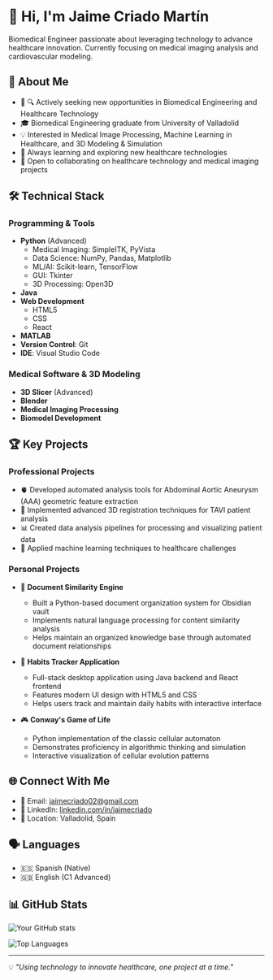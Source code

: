 # 👋 Hi, I'm Jaime Criado Martín

Biomedical Engineer passionate about leveraging technology to advance healthcare innovation. Currently focusing on medical imaging analysis and cardiovascular modeling.

## 🔬 About Me

- 🏥 🔍 Actively seeking new opportunities in Biomedical Engineering and Healthcare Technology
- 🎓 Biomedical Engineering graduate from University of Valladolid
- 💡 Interested in Medical Image Processing, Machine Learning in Healthcare, and 3D Modeling & Simulation
- 🌱 Always learning and exploring new healthcare technologies
- 🤝 Open to collaborating on healthcare technology and medical imaging projects

## 🛠️ Technical Stack

### Programming & Tools
- **Python** (Advanced)
  - Medical Imaging: SimpleITK, PyVista
  - Data Science: NumPy, Pandas, Matplotlib
  - ML/AI: Scikit-learn, TensorFlow
  - GUI: Tkinter
  - 3D Processing: Open3D
- **Java**
- **Web Development**
  - HTML5
  - CSS
  - React
- **MATLAB**
- **Version Control**: Git
- **IDE**: Visual Studio Code

### Medical Software & 3D Modeling
- **3D Slicer** (Advanced)
- **Blender**
- **Medical Imaging Processing**
- **Biomodel Development**

## 🏆 Key Projects

### Professional Projects
- 🫀 Developed automated analysis tools for Abdominal Aortic Aneurysm (AAA) geometric feature extraction
- 🔄 Implemented advanced 3D registration techniques for TAVI patient analysis
- 📊 Created data analysis pipelines for processing and visualizing patient data
- 🤖 Applied machine learning techniques to healthcare challenges

### Personal Projects
- 📝 **Document Similarity Engine**
  - Built a Python-based document organization system for Obsidian vault
  - Implements natural language processing for content similarity analysis
  - Helps maintain an organized knowledge base through automated document relationships

- 📱 **Habits Tracker Application**
  - Full-stack desktop application using Java backend and React frontend
  - Features modern UI design with HTML5 and CSS
  - Helps users track and maintain daily habits with interactive interface

- 🎮 **Conway's Game of Life**
  - Python implementation of the classic cellular automaton
  - Demonstrates proficiency in algorithmic thinking and simulation
  - Interactive visualization of cellular evolution patterns

## 🌐 Connect With Me

- 📧 Email: jaimecriado02@gmail.com
- 💼 LinkedIn: [linkedin.com/in/jaimecriado](https://www.linkedin.com/in/jaimecriado)
- 📍 Location: Valladolid, Spain

## 🗣️ Languages

- 🇪🇸 Spanish (Native)
- 🇬🇧 English (C1 Advanced)

## 📊 GitHub Stats

![Your GitHub stats](https://github-readme-stats.vercel.app/api?username=Jaimecm02&show_icons=true&theme=tokyonight)

![Top Languages](https://github-readme-stats.vercel.app/api/top-langs/?username=Jaimecm02&layout=compact&theme=tokyonight)

---

💡 *"Using technology to innovate healthcare, one project at a time."*
